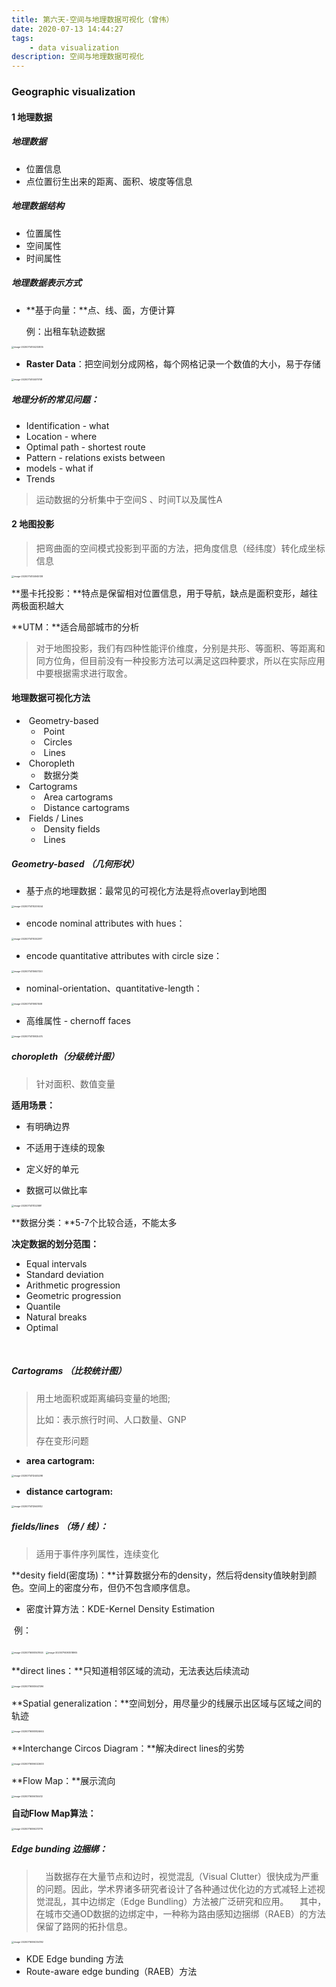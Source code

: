 ```yaml
---
title: 第六天-空间与地理数据可视化（曾伟）
date: 2020-07-13 14:44:27
tags:
    - data visualization
description: 空间与地理数据可视化
---
```




### Geographic visualization

#### 1 地理数据

##### **地理数据**

- 位置信息
- 点位置衍生出来的距离、面积、坡度等信息

##### **地理数据结构**

- 位置属性
- 空间属性
- 时间属性

##### **地理数据表示方式**

* **基于向量：**点、线、面，方便计算

  例：出租车轨迹数据

<img src="0713(上午)-空间与地理数据可视化(曾伟)/image-20200714104232835.png" alt="image-20200714104232835" style="zoom:25%;" />



* **Raster Data**：把空间划分成网格，每个网格记录一个数值的大小，易于存储

<img src="0713(上午)-空间与地理数据可视化(曾伟)/image-20200714104511708.png" alt="image-20200714104511708" style="zoom:25%;" />



##### **地理分析的常见问题：**

* Identification - what
* Location - where
* Optimal path - shortest route
* Pattern - relations exists between
* models - what if
* Trends

> 运动数据的分析集中于空间S 、时间T以及属性A

#### 2 地图投影

> 把弯曲面的空间模式投影到平面的方法，把角度信息（经纬度）转化成坐标信息



<img src="0713(上午)-空间与地理数据可视化(曾伟)/image-20200714104945138.png" alt="image-20200714104945138" style="zoom:25%;" />

**墨卡托投影：**特点是保留相对位置信息，用于导航，缺点是面积变形，越往两极面积越大

**UTM：**适合局部城市的分析



> 对于地图投影，我们有四种性能评价维度，分别是共形、等面积、等距离和同方位角，但目前没有一种投影方法可以满足这四种要求，所以在实际应用中要根据需求进行取舍。





#### 地理数据可视化方法

- ​	Geometry-based
  - ​	Point
  - ​	Circles
  - ​	Lines
- ​	Choropleth
  - ​	数据分类
- ​	Cartograms
  - ​	Area cartograms
  - ​	Distance cartograms
- ​	Fields / Lines
  - ​	Density fields
  - ​	Lines





##### Geometry-based （几何形状）

* 基于点的地理数据：最常见的可视化方法是将点overlay到地图

<img src="0713(上午)-空间与地理数据可视化(曾伟)/image-20200714110209244.png" alt="image-20200714110209244" style="zoom:25%;" />

* encode nominal attributes with hues：

<img src="0713(上午)-空间与地理数据可视化(曾伟)/image-20200714110342917.png" alt="image-20200714110342917" style="zoom:25%;" />

* encode quantitative attributes with circle size：

<img src="0713(上午)-空间与地理数据可视化(曾伟)/image-20200714110657320.png" alt="image-20200714110657320" style="zoom:25%;" />

* nominal-orientation、quantitative-length：

<img src="0713(上午)-空间与地理数据可视化(曾伟)/image-20200714110821508.png" alt="image-20200714110821508" style="zoom:25%;" />

* 高维属性 - chernoff faces

<img src="0713(上午)-空间与地理数据可视化(曾伟)/image-20200714110925474.png" alt="image-20200714110925474" style="zoom:25%;" />

##### choropleth（分级统计图）

> 针对面积、数值变量

**适用场景：**

- 有明确边界

- 不适用于连续的现象

- 定义好的单元

- 数据可以做比率


<img src="0713(上午)-空间与地理数据可视化(曾伟)/image-20200714111323891.png" alt="image-20200714111323891" style="zoom:25%;" />

**数据分类：**5-7个比较合适，不能太多

**决定数据的划分范围：**

* Equal intervals
* Standard deviation
* Arithmetic progression
* Geometric progression
* Quantile
* Natural breaks
* Optimal

​	

##### Cartograms （比较统计图）

> 用土地面积或距离编码变量的地图; 
>
> 比如：表示旅行时间、人口数量、GNP
>
> 存在变形问题



* **area cartogram:**

<img src="0713(上午)-空间与地理数据可视化(曾伟)/image-20200714112445298.png" alt="image-20200714112445298" style="zoom:25%;" />



* **distance cartogram:**

<img src="0713(上午)-空间与地理数据可视化(曾伟)/image-20200714112649742.png" alt="image-20200714112649742" style="zoom:25%;" />

##### fields/lines （场 / 线）：

> 适用于事件序列属性，连续变化

**desity field(密度场)：**计算数据分布的density，然后将density值映射到颜色。空间上的密度分布，但仍不包含顺序信息。

* 密度计算方法：KDE-Kernel Density Estimation

​	例：

<img src="0713(上午)-空间与地理数据可视化(曾伟)/image-20200716093501924.png" alt="image-20200716093501924" style="zoom:25%;" />

<img src="0713(上午)-空间与地理数据可视化(曾伟)/image-20200716093518905.png" alt="image-20200716093518905" style="zoom:25%;" />



**direct lines：**只知道相邻区域的流动，无法表达后续流动

<img src="0713(上午)-空间与地理数据可视化(曾伟)/image-20200716093647296.png" alt="image-20200716093647296" style="zoom:25%;" />

**Spatial generalization：**空间划分，用尽量少的线展示出区域与区域之间的轨迹

<img src="0713(上午)-空间与地理数据可视化(曾伟)/image-20200716093824644.png" alt="image-20200716093824644" style="zoom:25%;" />

**Interchange Circos Diagram：**解决direct lines的劣势

<img src="0713(上午)-空间与地理数据可视化(曾伟)/image-20200716094022633.png" alt="image-20200716094022633" style="zoom:25%;" />

**Flow Map：**展示流向

<img src="0713(上午)-空间与地理数据可视化(曾伟)/image-20200716094150412.png" alt="image-20200716094150412" style="zoom:25%;" />



**自动Flow Map算法：**

<img src="0713(上午)-空间与地理数据可视化(曾伟)/image-20200716094213776.png" alt="image-20200716094213776" style="zoom:25%;" />



##### Edge bunding 边捆绑：

>  当数据存在大量节点和边时，视觉混乱（Visual Clutter）很快成为严重的问题。因此，学术界诸多研究者设计了各种通过优化边的方式减轻上述视觉混乱，其中边绑定（Edge Bundling）方法被广泛研究和应用。
>  其中，在城市交通OD数据的边绑定中，一种称为路由感知边捆绑（RAEB）的方法保留了路网的拓扑信息。

<img src="0713(上午)-空间与地理数据可视化(曾伟)/image-20200716094304192.png" alt="image-20200716094304192" style="zoom:25%;" />

- KDE Edge bunding 方法
- Route-aware edge bunding（RAEB）方法



